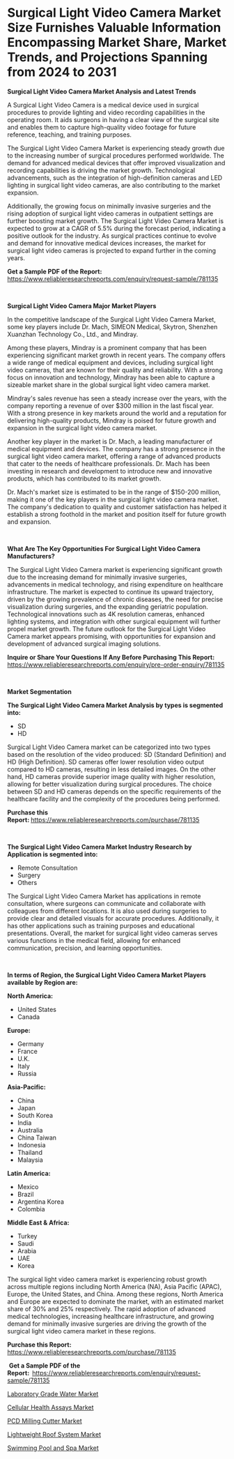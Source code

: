 <p><h1>Surgical Light Video Camera Market Size Furnishes Valuable Information Encompassing Market Share, Market Trends, and Projections Spanning from 2024 to 2031</h1></p><p><strong>Surgical Light Video Camera Market Analysis and Latest Trends</strong></p>
<p><p>A Surgical Light Video Camera is a medical device used in surgical procedures to provide lighting and video recording capabilities in the operating room. It aids surgeons in having a clear view of the surgical site and enables them to capture high-quality video footage for future reference, teaching, and training purposes.</p><p>The Surgical Light Video Camera Market is experiencing steady growth due to the increasing number of surgical procedures performed worldwide. The demand for advanced medical devices that offer improved visualization and recording capabilities is driving the market growth. Technological advancements, such as the integration of high-definition cameras and LED lighting in surgical light video cameras, are also contributing to the market expansion.</p><p>Additionally, the growing focus on minimally invasive surgeries and the rising adoption of surgical light video cameras in outpatient settings are further boosting market growth. The Surgical Light Video Camera Market is expected to grow at a CAGR of 5.5% during the forecast period, indicating a positive outlook for the industry. As surgical practices continue to evolve and demand for innovative medical devices increases, the market for surgical light video cameras is projected to expand further in the coming years.</p></p>
<p><strong>Get a Sample PDF of the Report:&nbsp;</strong> <a href="https://www.reliableresearchreports.com/enquiry/request-sample/781135">https://www.reliableresearchreports.com/enquiry/request-sample/781135</a></p>
<p>&nbsp;</p>
<p><strong>Surgical Light Video Camera Major Market Players</strong></p>
<p><p>In the competitive landscape of the Surgical Light Video Camera Market, some key players include Dr. Mach, SIMEON Medical, Skytron, Shenzhen Xuanzhan Technology Co., Ltd., and Mindray. </p><p>Among these players, Mindray is a prominent company that has been experiencing significant market growth in recent years. The company offers a wide range of medical equipment and devices, including surgical light video cameras, that are known for their quality and reliability. With a strong focus on innovation and technology, Mindray has been able to capture a sizeable market share in the global surgical light video camera market.</p><p>Mindray's sales revenue has seen a steady increase over the years, with the company reporting a revenue of over $300 million in the last fiscal year. With a strong presence in key markets around the world and a reputation for delivering high-quality products, Mindray is poised for future growth and expansion in the surgical light video camera market.</p><p>Another key player in the market is Dr. Mach, a leading manufacturer of medical equipment and devices. The company has a strong presence in the surgical light video camera market, offering a range of advanced products that cater to the needs of healthcare professionals. Dr. Mach has been investing in research and development to introduce new and innovative products, which has contributed to its market growth.</p><p>Dr. Mach's market size is estimated to be in the range of $150-200 million, making it one of the key players in the surgical light video camera market. The company's dedication to quality and customer satisfaction has helped it establish a strong foothold in the market and position itself for future growth and expansion.</p></p>
<p>&nbsp;</p>
<p><strong>What Are The Key Opportunities For Surgical Light Video Camera Manufacturers?</strong></p>
<p><p>The Surgical Light Video Camera market is experiencing significant growth due to the increasing demand for minimally invasive surgeries, advancements in medical technology, and rising expenditure on healthcare infrastructure. The market is expected to continue its upward trajectory, driven by the growing prevalence of chronic diseases, the need for precise visualization during surgeries, and the expanding geriatric population. Technological innovations such as 4K resolution cameras, enhanced lighting systems, and integration with other surgical equipment will further propel market growth. The future outlook for the Surgical Light Video Camera market appears promising, with opportunities for expansion and development of advanced surgical imaging solutions.</p></p>
<p><strong>Inquire or Share Your Questions If Any Before Purchasing This Report:</strong> <a href="https://www.reliableresearchreports.com/enquiry/pre-order-enquiry/781135">https://www.reliableresearchreports.com/enquiry/pre-order-enquiry/781135</a></p>
<p>&nbsp;</p>
<p><strong>Market Segmentation</strong></p>
<p><strong>The Surgical Light Video Camera Market Analysis by types is segmented into:</strong></p>
<p><ul><li>SD</li><li>HD</li></ul></p>
<p><p>Surgical Light Video Camera market can be categorized into two types based on the resolution of the video produced: SD (Standard Definition) and HD (High Definition). SD cameras offer lower resolution video output compared to HD cameras, resulting in less detailed images. On the other hand, HD cameras provide superior image quality with higher resolution, allowing for better visualization during surgical procedures. The choice between SD and HD cameras depends on the specific requirements of the healthcare facility and the complexity of the procedures being performed.</p></p>
<p><strong>Purchase this Report:&nbsp;</strong><a href="https://www.reliableresearchreports.com/purchase/781135">https://www.reliableresearchreports.com/purchase/781135</a></p>
<p>&nbsp;</p>
<p><strong>The Surgical Light Video Camera Market Industry Research by Application is segmented into:</strong></p>
<p><ul><li>Remote Consultation</li><li>Surgery</li><li>Others</li></ul></p>
<p><p>The Surgical Light Video Camera Market has applications in remote consultation, where surgeons can communicate and collaborate with colleagues from different locations. It is also used during surgeries to provide clear and detailed visuals for accurate procedures. Additionally, it has other applications such as training purposes and educational presentations. Overall, the market for surgical light video cameras serves various functions in the medical field, allowing for enhanced communication, precision, and learning opportunities.</p></p>
<p>&nbsp;</p>
<p><strong>In terms of Region, the Surgical Light Video Camera Market Players available by Region are:</strong></p>
<p>
    <p> <strong> North America: </strong>
        <ul>
            <li>United States</li>
            <li>Canada</li>
        </ul>
        </p> 
    <p> <strong> Europe: </strong>
        <ul>
            <li>Germany</li>
            <li>France</li>
            <li>U.K.</li>
            <li>Italy</li>
            <li>Russia</li>
        </ul>
        </p> 
    <p> <strong> Asia-Pacific: </strong>
        <ul>
            <li>China</li>
            <li>Japan</li>
            <li>South Korea</li>
            <li>India</li>
            <li>Australia</li>
            <li>China Taiwan</li>
            <li>Indonesia</li>
            <li>Thailand</li>
            <li>Malaysia</li>
        </ul>
        </p> 
    <p> <strong> Latin America: </strong>
        <ul>
            <li>Mexico</li>
            <li>Brazil</li>
            <li>Argentina Korea</li>
            <li>Colombia</li>
        </ul>
        </p> 
    <p> <strong> Middle East & Africa: </strong>
        <ul>
            <li>Turkey</li>
            <li>Saudi</li>
            <li>Arabia</li>
            <li>UAE</li>
            <li>Korea</li>
        </ul>
    </p>
    </p>
<p><p>The surgical light video camera market is experiencing robust growth across multiple regions including North America (NA), Asia Pacific (APAC), Europe, the United States, and China. Among these regions, North America and Europe are expected to dominate the market, with an estimated market share of 30% and 25% respectively. The rapid adoption of advanced medical technologies, increasing healthcare infrastructure, and growing demand for minimally invasive surgeries are driving the growth of the surgical light video camera market in these regions.</p></p>
<p><strong>Purchase this Report: </strong><a href="https://www.reliableresearchreports.com/purchase/781135">https://www.reliableresearchreports.com/purchase/781135</a></p>
<p>&nbsp;<strong>Get a Sample PDF of the Report:&nbsp;&nbsp;</strong><a href="https://www.reliableresearchreports.com/enquiry/request-sample/781135">https://www.reliableresearchreports.com/enquiry/request-sample/781135</a></p>
<p><strong></strong></p>
<p><p><a href="https://github.com/shotows/Market-Research-Report-List-1/blob/main/laboratory-grade-water-market.md">Laboratory Grade Water Market</a></p><p><a href="https://github.com/beatblasta/Market-Research-Report-List-2/blob/main/cellular-health-assays-market.md">Cellular Health Assays Market</a></p><p><a href="https://medium.com/@ameliahaleyi77567/analyzing-pcd-milling-cutter-market-global-industry-perspective-and-forecast-2024-to-2031-fb52147b36c6">PCD Milling Cutter Market</a></p><p><a href="https://medium.com/@ameliahaleyi77567/lightweight-roof-system-market-outlook-industry-overview-and-forecast-2024-to-2031-2e10f7b31866">Lightweight Roof System Market</a></p><p><a href="https://issuu.com/reportprime-2/docs/swimming-pool-and-spa-market-size-2030.pptx">Swimming Pool and Spa Market</a></p></p>